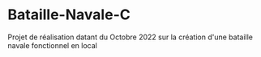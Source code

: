 # Bataille-Navale-C
Projet de réalisation datant du Octobre 2022 sur la création d'une bataille navale fonctionnel en local 

